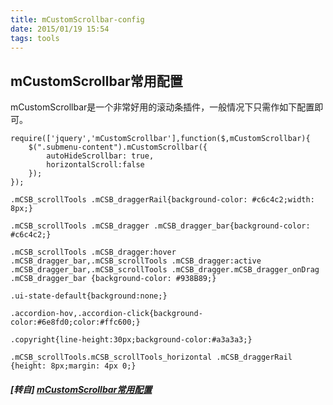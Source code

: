 ```yaml
---
title: mCustomScrollbar-config
date: 2015/01/19 15:54
tags: tools
---
```


## mCustomScrollbar常用配置

mCustomScrollbar是一个非常好用的滚动条插件，一般情况下只需作如下配置即可。  

```
require(['jquery','mCustomScrollbar'],function($,mCustomScrollbar){
    $(".submenu-content").mCustomScrollbar({
        autoHideScrollbar: true,
        horizontalScroll:false
    });
});
```

```
.mCSB_scrollTools .mCSB_draggerRail{background-color: #c6c4c2;width: 8px;}

.mCSB_scrollTools .mCSB_dragger .mCSB_dragger_bar{background-color: #c6c4c2;}

.mCSB_scrollTools .mCSB_dragger:hover .mCSB_dragger_bar,.mCSB_scrollTools .mCSB_dragger:active .mCSB_dragger_bar,.mCSB_scrollTools .mCSB_dragger.mCSB_dragger_onDrag .mCSB_dragger_bar {background-color: #938B89;}

.ui-state-default{background:none;}

.accordion-hov,.accordion-click{background-color:#6e8fd0;color:#ffc600;}

.copyright{line-height:30px;background-color:#a3a3a3;}

.mCSB_scrollTools.mCSB_scrollTools_horizontal .mCSB_draggerRail {height: 8px;margin: 4px 0;}
```

##### [转自] [mCustomScrollbar常用配置](https://my.oschina.net/luweiweiwei/blog/369341)